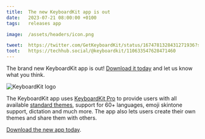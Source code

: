 ```yaml
---
title:  The new KeyboardKit app is out
date:   2023-07-21 08:00:00 +0100
tags:   releases app

image:  /assets/headers/icon.png

tweet:  https://twitter.com/GetKeyboardKit/status/1674781328431271936?s=20
toot:   https://techhub.social/@keyboardkit/110633547628471460
---
```


The brand new KeyboardKit app is out! [Download it today]({{site.appstore_url}}) and let us know what you think.

![KeyboardKit logo]({{page.image}})

The KeyboardKit app uses [KeyboardKit Pro](/pro) to provide users with all available [standard themes](/themes), support for 60+ languages, emoji skintone support, dictation and much more. The app also lets users create their own themes and share them with others.

[Download the new app today]({{site.appstore_url}}).